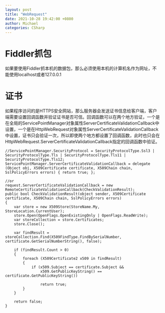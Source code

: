 ```yaml
---
layout: post
title: "WebRequest"
date: 2021-10-28 19:42:00 +0800
author: Michael
categories: CSharp
---
```


# Fiddler抓包
如果要使用Fiddler抓本机的数据包，那么必须使用本机的计算机名作为网址，不能使用localhost或者127.0.0.1

# 证书
如果程序访问的是HTTPS安全网站，那么服务器会发送证书信息给客户端，客户端需要设置回调函数并验证证书是否可信。回调函数可以在两个地方验证，一个是在全局的ServicePointManager对象属性ServerCertificateValidationCallback中设置，一个是在HttpWebRequest对象属性ServerCertificateValidationCallback中设置，证书只会验证一次，所以即使两个地方都设置了回调函数，此时也只会在HttpWebRequest.ServerCertificateValidationCallback指定的回调函数中验证。

	//ServicePointManager.SecurityProtocol = SecurityProtocolType.Ssl3 | SecurityProtocolType.Tls | SecurityProtocolType.Tls11 | SecurityProtocolType.Tls12;
	ServicePointManager.ServerCertificateValidationCallback = delegate (Object obj, X509Certificate certificate, X509Chain chain, SslPolicyErrors errors) { return true; };

	//or
	request.ServerCertificateValidationCallback = new RemoteCertificateValidationCallback(CheckValidationResult);
	public bool CheckValidationResult(object sender, X509Certificate certificate, X509Chain chain, SslPolicyErrors errors)
	{
	    var store = new X509Store(StoreName.My, StoreLocation.CurrentUser);
	    store.Open(OpenFlags.OpenExistingOnly | OpenFlags.ReadWrite);
	    var storeCollection = store.Certificates;
	    store.Close();
	
	    var findResult = storeCollection.Find(X509FindType.FindBySerialNumber, certificate.GetSerialNumberString(), false);
	
	    if (findResult.Count > 0)
	    {
	        foreach (X509Certificate2 x509 in findResult)
	        {
	            if (x509.Subject == certificate.Subject &&
	                x509.GetPublicKeyString() == certificate.GetPublicKeyString())
	
	                return true;
	        }
	    }
	
	    return false;
	}


